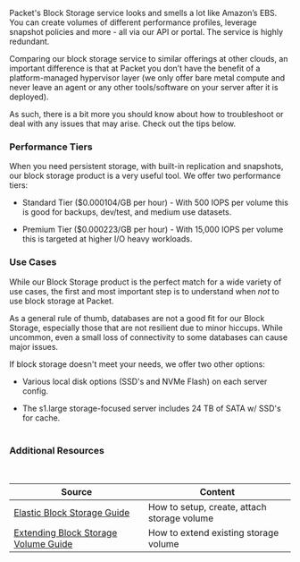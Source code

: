 <!-- <meta>
{
    
     "title":"Elastic Block Storage",
    "description":"Overview of our Storage Offering",
    "tag":["EBS", "Block storage"],
    "seo-title": "Elastic Block Storage - Packet Developer Docs",
    "seo-description": "Overview of our Storage Offering",
    "og-title": "Elastic Block Storage",
    "og-description": "Overview of our Storage Offering"
}
</meta> -->



Packet's Block Storage service looks and smells a lot like Amazon’s EBS. You can create volumes of different performance profiles, leverage snapshot policies and more - all via our API or portal.  The service is highly redundant.

Comparing our block storage service to similar offerings at other clouds, an important difference is that at Packet you don’t have the benefit of a platform-managed hypervisor layer (we only offer bare metal compute and never leave an agent or any other tools/software on your server after it is deployed).

As such, there is a bit more you should know about how to troubleshoot or deal with any issues that may arise.  Check out the tips below.


### Performance Tiers

When you need persistent storage, with built-in replication and snapshots, our block storage product is a very useful tool.  We offer two performance tiers:

* Standard Tier ($0.000104/GB per hour) - With 500 IOPS per volume this is good for backups, dev/test, and medium use datasets.

* Premium Tier ($0.000223/GB per hour) - With 15,000 IOPS per volume this is targeted at higher I/O heavy workloads.


### Use Cases

While our Block Storage product is the perfect match for a wide variety of use cases, the first and most important step is to understand when *not* to use block storage at Packet.

As a general rule of thumb, databases are not a good fit for our Block Storage, especially those that are not resilient due to minor hiccups.  While uncommon, even a small loss of connectivity to some databases can cause major issues.  

If block storage doesn't meet your needs, we offer two other options:

* Various local disk options (SSD's and NVMe Flash) on each server config.

* The s1.large storage-focused server includes 24 TB of SATA w/ SSD's for cache.<br><br>

### Additional Resources

<br>

| Source  | Content |
| ------------- | ------------- |
| [Elastic Block Storage Guide](https://www.packet.com/resources/guides/elastic-block-storage/) | How to setup, create, attach storage volume |
| [Extending Block Storage Volume Guide](https://www.packet.com/resources/guides/extending-blockstorage/) | How to extend existing storage volume|

